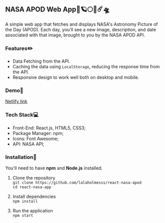 ## NASA APOD Web App🚀🪐🌕🌑☄️🛸

A simple web app that fetches and displays NASA's Astronomy Picture of the Day (APOD). Each day, you’ll see a new image, description, and date associated with that image, brought to you by the NASA APOD API.

### Features✏️

- Data Fetching from the API.
- Caching the data using ```LocalStorage```, reducing the response time from the API.
- Responsive design to work well both on desktop and mobile.

### Demo🔗

[Netlify link](https://bright-stardust-c9730a.netlify.app/)

### Tech Stack💻

- Front-End: React.js, HTML5, CSS3;
- Package Manager: npm;
- Icons: Font Awesome;
- API: NASA API;

### Installation📂

You'll need to have **npm** and **Node.js** installed.
1. Clone the repository  
```git clone https://github.com/lalaholmesss/react-nasa-apod```  
```cd react-nasa-app```

3. Install dependencies  
```npm install```

5. Run the application  
```npm start```  

